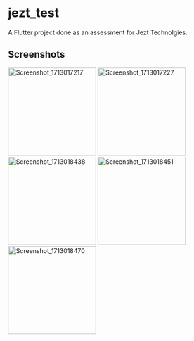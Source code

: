 # jezt_test

A Flutter project done as an assessment for Jezt Technolgies.

## Screenshots
<img src="https://github.com/nikhiljose1993/jezt_test/assets/102947552/fce6764e-461d-4283-aca5-c1a2e7f139cc" alt="Screenshot_1713017217" width="200"/>
<img src="https://github.com/nikhiljose1993/jezt_test/assets/102947552/40e4145b-dcb1-4f88-ae28-282478991bb4" alt="Screenshot_1713017227" width="200"/>
<img src="https://github.com/nikhiljose1993/jezt_test/assets/102947552/1ea35ba3-2c66-4667-8e8d-04c796d94d0b" alt="Screenshot_1713018438" width="200"/>
<img src="https://github.com/nikhiljose1993/jezt_test/assets/102947552/f494af51-2d1d-4384-8b63-1f32f3e6e482" alt="Screenshot_1713018451" width="200"/>
<img src="https://github.com/nikhiljose1993/jezt_test/assets/102947552/f3433f5b-514f-4da8-9dda-1af24215f615" alt="Screenshot_1713018470" width="200"/>
